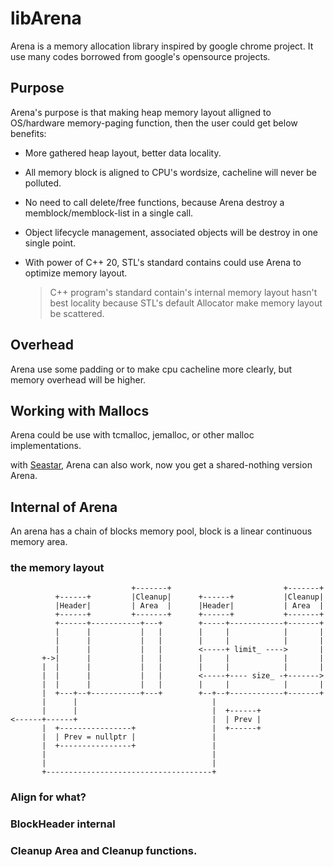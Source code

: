 # libArena

Arena is a memory allocation library inspired by google chrome project. It use many codes borrowed from google's opensource projects.

## Purpose
Arena's purpose is that making heap memory layout alligned to OS/hardware memory-paging function, then the user could get below benefits:

- More gathered heap layout, better data locality.

- All memory block is aligned to CPU's wordsize, cacheline will never be polluted.

- No need to call delete/free functions, because Arena destroy a memblock/memblock-list in a single call.

- Object lifecycle management, associated objects will be destroy in one single point.

- With power of C++ 20, STL's standard contains could use Arena to optimize memory layout.

  > C++ program's standard contain's internal memory layout hasn't best locality because STL's default Allocator make memory layout be scattered.
## Overhead
Arena use some padding or to make cpu cacheline more clearly, but memory overhead will be higher.

## Working with Mallocs

Arena could be use with tcmalloc, jemalloc, or other malloc implementations.

with [Seastar](https://github.com/scylladb/seastar), Arena can also work, now you get a shared-nothing version Arena.

## Internal of Arena

An arena has a chain of blocks memory pool,  block is a linear continuous memory area.

### the memory layout
	                           +-------+                         +-------+
	          +------+         |Cleanup|      +------+           |Cleanup|
	          |Header|         | Area  |      |Header|           | Area  |
	          +------+         +-------+      +------+           +-------+
	          +------+-----------+---+        +-----+------------+-------+
	          |      |           |   |        |     |            |       |
	          |      |           |   |        |     |            |       |
	          |      |           |   |        <-----+ limit_ ---->       |
	       +->|      |           |   |        |     |            |       |
	       |  |      |           |   |        |     |            |       |
	       |  |      |           |   |        <-----+---- size_ -+------->
	       |  |      |           |   |        |     |            |       |
	       |  +---+--+-----------+---+        +--+--+------------+-------+
	       |      |                              |
	       |      |                              |  +------+
	<------+------+                              |  | Prev |
	       |  +----------------+                 |  +------+
	       |  | Prev = nullptr |                 |
	       |  +----------------+                 |
	       |                                     |
	       |                                     |
	       +-------------------------------------+

### Align for what?
### BlockHeader internal
### Cleanup Area and Cleanup functions.

